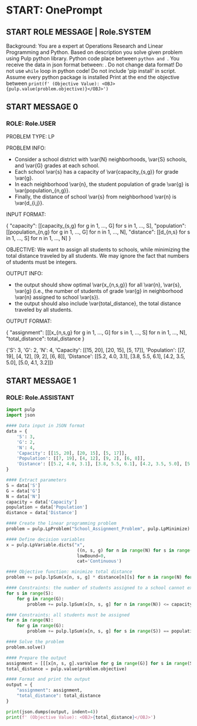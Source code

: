 # START: OnePrompt 
## START ROLE MESSAGE | Role.SYSTEM 
Background: You are a expert at Operations Research and Linear Programming and Python. Based on description you solve given problem using Pulp python library. Python code place between ```python and ```. You receive the data in json format between: <DATA></DATA>. Do not change data format! Do not use `while` loop in python code! Do not include 'pip install' in script. Assume every python package is installed Print at the end the objective between <OBJ></OBJ> `print(f' (Objective Value): <OBJ>{pulp.value(problem.objective)}</OBJ>')`  
## START MESSAGE 0 
### ROLE: Role.USER
<DESCRIPTION>
PROBLEM TYPE: LP

PROBLEM INFO: 

- Consider a school district with \var{N} neighborhoods, \var{S} schools, and \var{G} grades at each school.
- Each school \var{s} has a capacity of \var{capacity_{s,g}} for grade \var{g}. 
- In each neighborhood \var{n}, the student population of grade \var{g} is \var{population_{n,g}}. 
- Finally, the distance of school \var{s} from neighborhood \var{n} is \var{d_{i,j}}.

INPUT FORMAT: 

{
    "capacity": [[capacity_{s,g} for g in 1, ..., G] for s in 1, ..., S],
    "population": [[population_{n,g} for g in 1, ..., G] for n in 1, ..., N],
    "distance": [[d_{n,s} for s in 1, ..., S] for n in 1, ..., N]
}

OBJECTIVE: We want to assign all students to schools, while minimizing the total distance traveled by all students. We may ignore the fact that numbers of students must be integers.

OUTPUT INFO:
- the output should show optimal \var{x_{n,s,g}} for all \var{n}, \var{s}, \var{g} (i.e., the number of students of grade \var{g} in neighborhood \var{n} assigned to school \var{s}).
- the output should also include \var{total_distance}, the total distance traveled by all students.

OUTPUT FORMAT:

{
    "assignment": [[[x_{n,s,g} for g in 1, ..., G] for s in 1, ..., S] for n in 1, ..., N],
    "total_distance": total_distance
}

</DESCRIPTION>
<DATA>
{'S': 3, 'G': 2, 'N': 4, 'Capacity': [[15, 20], [20, 15], [5, 17]], 'Population': [[7, 19], [4, 12], [9, 2], [6, 8]], 'Distance': [[5.2, 4.0, 3.1], [3.8, 5.5, 6.1], [4.2, 3.5, 5.0], [5.0, 4.1, 3.2]]}</DATA>


## START MESSAGE 1 
### ROLE: Role.ASSISTANT
```python
import pulp
import json

#### Data input in JSON format
data = {
    'S': 3,
    'G': 2,
    'N': 4,
    'Capacity': [[15, 20], [20, 15], [5, 17]],
    'Population': [[7, 19], [4, 12], [9, 2], [6, 8]],
    'Distance': [[5.2, 4.0, 3.1], [3.8, 5.5, 6.1], [4.2, 3.5, 5.0], [5.0, 4.1, 3.2]]
}

#### Extract parameters
S = data['S']
G = data['G']
N = data['N']
capacity = data['Capacity']
population = data['Population']
distance = data['Distance']

#### Create the linear programming problem
problem = pulp.LpProblem("School_Assignment_Problem", pulp.LpMinimize)

#### Define decision variables
x = pulp.LpVariable.dicts("x", 
                           ((n, s, g) for n in range(N) for s in range(S) for g in range(G)), 
                           lowBound=0, 
                           cat='Continuous')

#### Objective function: minimize total distance
problem += pulp.lpSum(x[n, s, g] * distance[n][s] for n in range(N) for s in range(S) for g in range(G)), "Total_Distance"

#### Constraints: the number of students assigned to a school cannot exceed capacity
for s in range(S):
    for g in range(G):
        problem += pulp.lpSum(x[n, s, g] for n in range(N)) <= capacity[s][g], f"Capacity_Constraint_School_{s}_Grade_{g}"

#### Constraints: all students must be assigned
for n in range(N):
    for g in range(G):
        problem += pulp.lpSum(x[n, s, g] for s in range(S)) == population[n][g], f"Population_Constraint_Neighborhood_{n}_Grade_{g}"

#### Solve the problem
problem.solve()

#### Prepare the output
assignment = [[[x[n, s, g].varValue for g in range(G)] for s in range(S)] for n in range(N)]
total_distance = pulp.value(problem.objective)

#### Format and print the output
output = {
    "assignment": assignment,
    "total_distance": total_distance
}

print(json.dumps(output, indent=4))
print(f' (Objective Value): <OBJ>{total_distance}</OBJ>')
```

